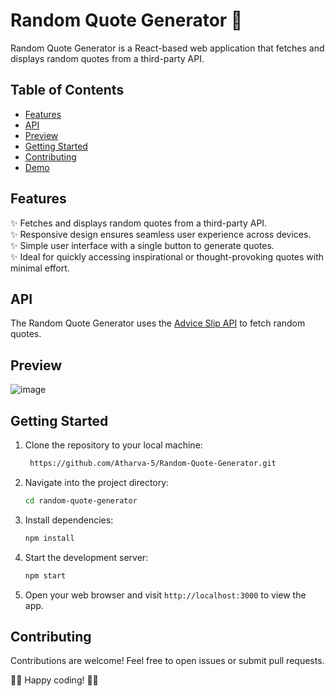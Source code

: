 # Random Quote Generator 🌟

Random Quote Generator is a React-based web application that fetches and displays random quotes from a third-party API.

## Table of Contents

- [Features](#features)
- [API](#api)
- [Preview](#preview)
- [Getting Started](#getting-started)
- [Contributing](#contributing)
- [Demo]([https://stalwart-dusk-375687.netlify.app/](https://lambent-blancmange-67a61f.netlify.app/))

## Features

✨ Fetches and displays random quotes from a third-party API.  
✨ Responsive design ensures seamless user experience across devices.  
✨ Simple user interface with a single button to generate quotes.  
✨ Ideal for quickly accessing inspirational or thought-provoking quotes with minimal effort.  

## API

The Random Quote Generator uses the [Advice Slip API](https://api.adviceslip.com/advice) to fetch random quotes.

## Preview

![image](https://github.com/Atharva-5/Random-Quote-Generator/assets/107418531/379ad67e-8791-47ad-a480-7ef2750243fc)

## Getting Started

1. Clone the repository to your local machine:

    ```bash
     https://github.com/Atharva-5/Random-Quote-Generator.git
    ```
    

2. Navigate into the project directory:

    ```bash
    cd random-quote-generator
    ```

3. Install dependencies:

    ```bash
    npm install
    ```

4. Start the development server:

    ```bash
    npm start
    ```

5. Open your web browser and visit `http://localhost:3000` to view the app.


## Contributing

Contributions are welcome! Feel free to open issues or submit pull requests.

🚀🎉 Happy coding! 🎉🚀

